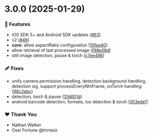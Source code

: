# 3.0.0 (2025-01-29)

### 🚀 Features

- iOS SDK 5+ and Android SDK updates ([#63](https://github.com/NativeScript/mlkit/pull/63))
- v2 ([#46](https://github.com/NativeScript/mlkit/pull/46))
- **core:** allow aspectRatio configuration ([10fea40](https://github.com/NativeScript/mlkit/commit/10fea40))
- allow retrieval of last processed image ([f98e08d](https://github.com/NativeScript/mlkit/commit/f98e08d))
- still image detection, pause & torch ([c7ee498](https://github.com/NativeScript/mlkit/commit/c7ee498))

### 🩹 Fixes

- unify camera permission handling, detection background handling, detection sig, support processEveryNthFrame, onTorch handling ([98c2ebc](https://github.com/NativeScript/mlkit/commit/98c2ebc))
- detection, torch & pause ([31d601d](https://github.com/NativeScript/mlkit/commit/31d601d))
- android barcode detection, formats, ios detection & torch ([353ede1](https://github.com/NativeScript/mlkit/commit/353ede1))

### ❤️ Thank You

- Nathan Walker
- Osei Fortune @triniwiz